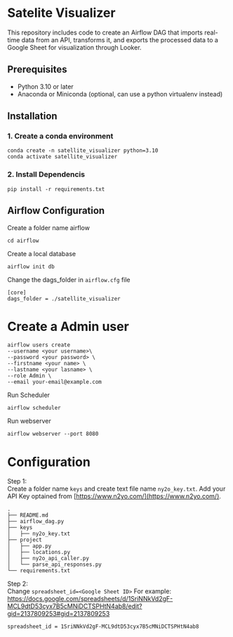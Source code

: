 
# Satelite Visualizer

This repository includes code to create an Airflow DAG that imports real-time data from an API, transforms it, and exports the processed data to a Google Sheet for visualization through Looker.

## Prerequisites
- Python 3.10 or later
- Anaconda or Miniconda (optional, can use a python virtualenv instead)

## Installation
### 1. Create a conda environment
```
conda create -n satellite_visualizer python=3.10
conda activate satellite_visualizer 
```
### 2. Install Dependencis

```
pip install -r requirements.txt
```
## Airflow Configuration
Create a folder name airflow
```
cd airflow
```
Create a local database
```
airflow init db
```
Change the dags_folder in `airflow.cfg` file 
```
[core]
dags_folder = ./satellite_visualizer
```

# Create a Admin user
```
airflow users create 
--username <your username>\
--password <your password> \
--firstname <your name> \
--lastname <your lasname> \
--role Admin \
--email your-email@example.com
```
Run Scheduler
```
airflow scheduler
```
Run webserver
```
airflow webserver --port 8080
```

# Configuration 
Step 1: \
Create a folder name `keys` and create text file name `ny2o_key.txt`. Add your API Key optained from [https://www.n2yo.com/](https://www.n2yo.com/). 

```
.
├── README.md
├── airflow_dag.py
├── keys
│   ├── ny2o_key.txt
├── project
│   ├── app.py
│   ├── locations.py
│   ├── ny2o_api_caller.py
│   └── parse_api_responses.py
└── requirements.txt
```

Step 2: \
Change `spreadsheet_id=<Google Sheet ID>`
For example: https://docs.google.com/spreadsheets/d/1SriNNkVd2gF-MCL9dtD53cyx7B5cMNiDCTSPHtN4ab8/edit?gid=2137809253#gid=2137809253

`spreadsheet_id = 1SriNNkVd2gF-MCL9dtD53cyx7B5cMNiDCTSPHtN4ab8`